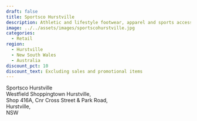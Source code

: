 ```yaml
---
draft: false
title: Sportsco Hurstville
description: Athletic and lifestyle footwear, apparel and sports accessories
image: ../../assets/images/sportscohurstville.jpg
categories:
  - Retail
region:
  - Hurstville
  - New South Wales
  - Australia
discount_pct: 10
discount_text: Excluding sales and promotional items
---
```


Sportsco Hurstville\
Westfield Shoppingtown Hurstville,\
Shop 416A, Cnr Cross Street & Park Road, \
Hurstville, \
NSW
